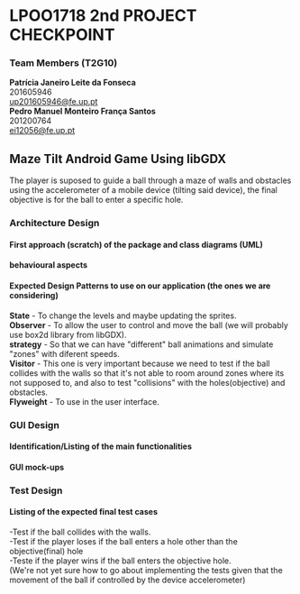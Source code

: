 # LPOO1718 2nd PROJECT CHECKPOINT 
### Team Members (T2G10) <br />
**Patrícia Janeiro Leite da Fonseca** <br />
201605946 <br />
up201605946@fe.up.pt <br />
**Pedro Manuel Monteiro França Santos** <br />
201200764 <br />
ei12056@fe.up.pt <br />

## Maze Tilt Android Game Using libGDX

The player is suposed to guide a ball through a maze of walls and obstacles using the accelerometer of a mobile device (tilting said device), the final objective is for the ball to enter a specific hole.

### Architecture Design
#### First approach (scratch) of the package and class diagrams (UML)

#### behavioural aspects

#### Expected Design Patterns to use on our application (the ones we are considering)
**State** - To change the levels and maybe updating the sprites.  <br />
**Observer** - To allow the user to control and move the ball (we will probably use box2d library from libGDX).  <br />
**strategy** - So that we can have "different" ball animations and simulate "zones" with diferent speeds. <br />
**Visitor** - This one is very important because we need to test if the ball collides with the walls so that it's not able to room around zones where its not supposed to, and also to test "collisions" with the holes(objective) and obstacles. <br />
**Flyweight** - To use in the user interface.  <br />


### GUI Design
#### Identification/Listing of the main functionalities

#### GUI mock-ups

### Test Design
#### Listing of the expected final test cases
-Test if the ball collides with the walls. <br />
-Test if the player loses if the ball enters a hole other than the objective(final) hole <br />
-Teste if the player wins if the ball enters the objective hole. <br />
(We're not yet sure how to go about implementing the tests given that the movement of the ball if controlled by the device accelerometer) <br />
